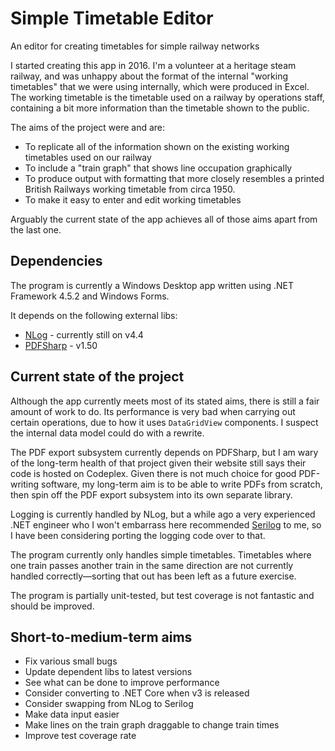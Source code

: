 # Simple Timetable Editor
An editor for creating timetables for simple railway networks

I started creating this app in 2016.  I'm a volunteer at a heritage steam railway, and was unhappy about the format of the internal "working timetables" that we were using internally, which were produced in Excel.  The working timetable is the timetable used on a railway by operations staff, containing a bit more information than the timetable shown to the public.

The aims of the project were and are:
* To replicate all of the information shown on the existing working timetables used on our railway
* To include a "train graph" that shows line occupation graphically
* To produce output with formatting that more closely resembles a printed British Railways working timetable from circa 1950.
* To make it easy to enter and edit working timetables

Arguably the current state of the app achieves all of those aims apart from the last one.

## Dependencies

The program is currently a Windows Desktop app written using .NET Framework 4.5.2 and Windows Forms.

It depends on the following external libs:
* [NLog](https://nlog-project.org/) - currently still on v4.4
* [PDFSharp](http://www.pdfsharp.net/) - v1.50

## Current state of the project

Although the app currently meets most of its stated aims, there is still a fair amount of work to do.  Its performance is very bad when carrying out certain operations, due to how it uses `DataGridView` components.  I suspect the internal data model could do with a rewrite.

The PDF export subsystem currently depends on PDFSharp, but I am wary of the long-term health of that project given their website still says their code is hosted on Codeplex.  Given there is not much choice for good PDF-writing software, my long-term aim is to be able to write PDFs from scratch, then spin off the PDF export subsystem into its own separate library.

Logging is currently handled by NLog, but a while ago a very experienced .NET engineer who I won't embarrass here recommended [Serilog](https://serilog.net/) to me, so I have been considering porting the logging code over to that.

The program currently only handles simple timetables.  Timetables where one train passes another train in the same direction are not currently handled correctly&mdash;sorting that out has been left as a future exercise.

The program is partially unit-tested, but test coverage is not fantastic and should be improved.

## Short-to-medium-term aims

* Fix various small bugs
* Update dependent libs to latest versions
* See what can be done to improve performance
* Consider converting to .NET Core when v3 is released
* Consider swapping from NLog to Serilog
* Make data input easier
* Make lines on the train graph draggable to change train times
* Improve test coverage rate
